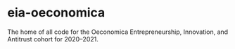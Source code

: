 # eia-oeconomica
The home of all code for the Oeconomica Entrepreneurship, Innovation, and Antitrust cohort for 2020–2021.
